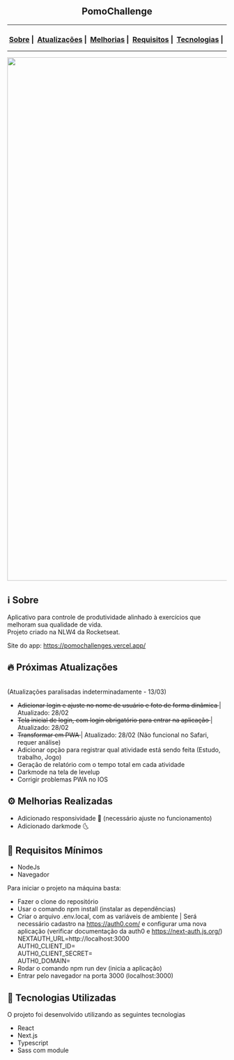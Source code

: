 <h2 align="center">PomoChallenge</h2>

___


<h3 align="center">
  <a href="#information_source-sobre">Sobre</a>&nbsp;|&nbsp;
  <a href="#fire-próximas-atualizações">Atualizações</a>&nbsp;|&nbsp;
  <a href="#gear-melhorias-realizadas">Melhorias</a>&nbsp;|&nbsp;
  <a href="#seedling-requisitos-mínimos">Requisitos</a>&nbsp;|&nbsp;
  <a href="#rocket-tecnologias-utilizadas">Tecnologias</a>&nbsp;|&nbsp;
</h3>

___

<img src="https://i.ibb.co/BT6MGnz/pomochallenge.gif" width="1200">

## :information_source: Sobre

Aplicativo para controle de produtividade alinhado à exercícios que melhoram sua qualidade de vida. </br>
Projeto criado na NLW4 da Rocketseat. </br>

Site do app: https://pomochallenges.vercel.app/

## :fire: Próximas Atualizações
</br> (Atualizações paralisadas indeterminadamente - 13/03)
- <s>Adicionar login e ajuste no nome de usuário e foto de forma dinâmica </s>  | Atualizado: 28/02
- <s>Tela inicial de login, com login obrigatório para entrar na aplicação  </s>  | Atualizado: 28/02
- <s>Transformar em PWA </s> | Atualizado: 28/02 (Não funcional no Safari, requer análise)
- Adicionar opção para registrar qual atividade está sendo feita (Estudo, trabalho, Jogo)
- Geração de relatório com o tempo total em cada atividade
- Darkmode na tela de levelup
- Corrigir problemas PWA no IOS

## :gear: Melhorias Realizadas

- Adicionado responsividade :iphone: (necessário ajuste no funcionamento)
- Adicionado darkmode 🌜

## :seedling: Requisitos Mínimos

- NodeJs
- Navegador

Para iniciar o projeto na máquina basta:
- Fazer o clone do repositório
- Usar o comando npm install (instalar as dependências)
- Criar o arquivo .env.local, com as variáveis de ambiente | Será necessário cadastro na https://auth0.com/ e configurar uma nova aplicação (verificar documentação da auth0 e https://next-auth.js.org/) </br>
NEXTAUTH_URL=http://localhost:3000 </br>
AUTH0_CLIENT_ID=  </br>
AUTH0_CLIENT_SECRET=  </br>
AUTH0_DOMAIN= </br>
- Rodar o comando npm run dev (inicia a aplicação)
- Entrar pelo navegador na porta 3000 (localhost:3000)


## :rocket: Tecnologias Utilizadas 

O projeto foi desenvolvido utilizando as seguintes tecnologias

- React
- Next.js
- Typescript
- Sass com module


